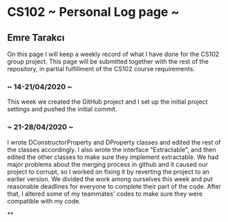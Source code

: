 # CS102 ~ Personal Log page ~

## Emre Tarakcı


On this page I will keep a weekly record of what I have done for the CS102 group project. This page will be submitted together with the rest of the repository, in partial fulfillment of the CS102 course requirements.

### ~  14-21/04/2020 ~
This week we created the GitHub project and I set up the initial project settings and pushed the initial commit.

### ~ 21-28/04/2020 ~
I wrote DConstructorProperty and DProperty classes and edited the rest of the classes accordingly. I also wrote the interface "Extractable", and then edited the other classes to make sure they implement extractable.
We had major problems about the merging process in github and it caused our project to corrupt, so I worked on fixing it by reverting the project to an earlier version. We divided the work among ourselves this week
and put reasonable deadlines for everyone to complete their part of the code. After that, I altered some of my teammates' codes to make sure they were compatible with my code.

**
